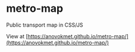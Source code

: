 # metro-map
Public transport map in CSS/JS

View at [https://anovokmet.github.io/metro-map/](https://anovokmet.github.io/metro-map/)

